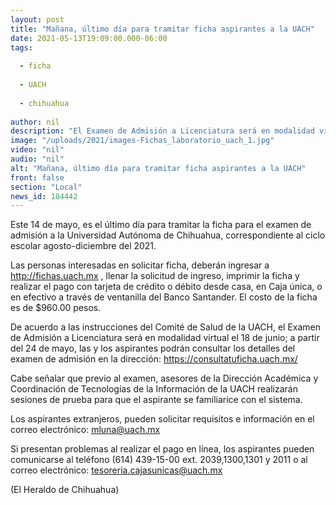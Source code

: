 ```yaml
---
layout: post
title: "Mañana, último día para tramitar ficha aspirantes a la UACH"
date: 2021-05-13T19:09:00.000-06:00
tags:
  
  - ficha
  
  - UACH
  
  - chihuahua
  
author: nil
description: "El Examen de Admisión a Licenciatura será en modalidad virtual el 18 de junio"
image: "/uploads/2021/images-Fichas_laboratorio_uach_1.jpg"
video: "nil"
audio: "nil"
alt: "Mañana, último día para tramitar ficha aspirantes a la UACH"
front: false
section: "Local"
news_id: 184442
---
```


Este 14 de mayo, es el último día para tramitar la ficha para el examen de admisión a la Universidad Autónoma de Chihuahua, correspondiente al ciclo escolar agosto-diciembre del 2021.

Las personas interesadas en solicitar ficha, deberán ingresar a http://fichas.uach.mx , llenar la solicitud de ingreso, imprimir la ficha y realizar el pago con tarjeta de crédito o débito desde casa, en Caja única, o en efectivo a través de ventanilla del Banco Santander. El costo de la ficha es de $960.00 pesos.

De acuerdo a las instrucciones del Comité de Salud de la UACH, el Examen de Admisión a Licenciatura será en modalidad virtual el 18 de junio; a partir del 24 de mayo, las y los aspirantes podrán consultar los detalles del examen de admisión en la dirección: https://consultatuficha.uach.mx/

Cabe señalar que previo al examen, asesores de la Dirección Académica y Coordinación de Tecnologías de la Información de la UACH realizarán sesiones de prueba para que el aspirante se familiarice con el sistema.

Los aspirantes extranjeros, pueden solicitar requisitos e información en el correo electrónico: mluna@uach.mx

Si presentan problemas al realizar el pago en línea, los aspirantes pueden comunicarse al teléfono (614) 439-15-00 ext. 2039,1300,1301 y 2011 o al correo electrónico: tesoreria.cajasunicas@uach.mx

(El Heraldo de Chihuahua)